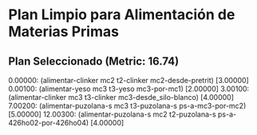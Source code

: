 # Plan Limpio para Alimentación de Materias Primas

## Plan Seleccionado (Metric: 16.74)

0.00000: (alimentar-clinker mc2 t2-clinker mc2-desde-pretrit) [3.00000]
0.00100: (alimentar-yeso mc3 t3-yeso mc3-por-mc1) [2.00000]
3.00100: (alimentar-clinker mc3 t3-clinker mc3-desde_silo-blanco) [4.00000]
7.00200: (alimentar-puzolana-s mc3 t3-puzolana-s ps-a-mc3-por-mc2) [5.00000]
12.00300: (alimentar-puzolana-s mc2 t2-puzolana-s ps-a-426ho02-por-426ho04) [4.00000]